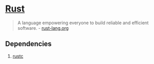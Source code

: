 # [Rust](https://www.rust-lang.org)

> A language empowering everyone to build reliable and efficient software. - [rust-lang.org](https://www.rust-lang.org)

## Dependencies

1. [rustc](https://doc.rust-lang.org/rustc/what-is-rustc.html)
